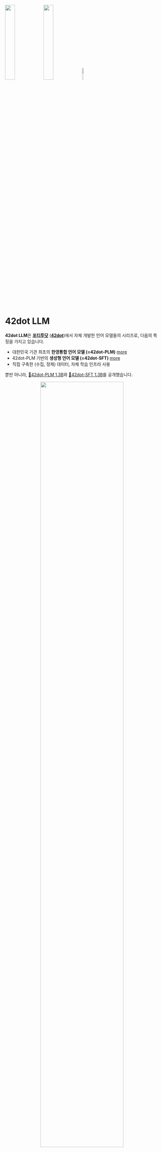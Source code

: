 <img src="asset/42dot.png" width="25%" height="25%" /><img src="asset/tagline.png" width="25%" height="25%" /><img src="asset/asterisk.png" width="10%" height="10%" />

# 42dot LLM

**42dot LLM**은 [**포티투닷**](https://42dot.ai/) ([**42dot**](https://42dot.ai/))에서 자체 개발한 언어 모델들의 시리즈로, 다음의 특징을 가지고 있습니다.
- 대한민국 기관 최초의 **한영통합 언어 모델 (=42dot-PLM)** [more](#42dot-plm-사전-학습-모델)
- 42dot-PLM 기반의 **생성형 언어 모델 (=42dot-SFT)** [more](#42dot-sft-생성형-언어-모델)
- 직접 구축한 (수집, 정제) 데이터, 자체 학습 인프라 사용

뿐만 아니라, [🤗42dot-PLM 1.3B](https://huggingface.co/42dot/42dot-plm-1.3b)와 [🤗42dot-SFT 1.3B](https://huggingface.co/42dot/42dot-sft-1.3b)를 공개했습니다.


<figure align="center">
<img src="asset/42dot-sft-demo.gif" width="80%" height="80%" />
<figcaption><b>42dot-SFT의 [example_cli.py](#사용법) 실행 예제</b></figcaption>
</figure>

---

## 42dot-PLM (사전 학습 모델)
### 아키텍처
42dot-PLM은 [LLaMA 2](https://ai.meta.com/research/publications/llama-2-open-foundation-and-fine-tuned-chat-models/) 와 유사한 Transformer decoder 아키텍처를 사용했고, 모델 하이퍼파라미터는 아래와 같습니다.

| Params | Layers | Attention heads | Hidden size | FFN size |
| :-- | :--: | :--: | :--: | :--: |
| 1.3B | 24 | 32 | 2,048 | 5,632 |


### 학습

42dot-PLM의 학습은 A100 80G 256장을 사용했고, 약 9일 소요되었습니다.
학습 세팅은 아래와 같습니다.

| Params | Global batch size\* | Initial learning rate | Train iter.\* | Max length\* | Weight decay |
| :-- | :--: | :--: | :--: | :--: | :--: |
| 1.3B | 4.0M | 4e-4 | 1.4T | 8,192 | 0.1 |

(\* 단위: tokens)


### 학습 데이터셋
42dot-PLM의 학습 데이터는 모두 웹 상에 공개된 데이터를 이용해 진행했고, 그 구성은 아래와 같습니다.
- 한국어: [직지 프로젝트](http://jikji.duckdns.org/), [mC4](https://huggingface.co/datasets/mc4), [LBox Open](https://github.com/lbox-kr/lbox-open), [KLUE](https://huggingface.co/datasets/klue), [위키피디아 (한국어)](https://ko.wikipedia.org/) 등 포함
- 영어: [The Pile](https://github.com/EleutherAI/the-pile), [RedPajama](https://github.com/togethercomputer/RedPajama-Data), [C4](https://huggingface.co/datasets/c4) 등 포함

### 토크나이저
Byte-level BPE 토크나이저를 사용했고, 학습 데이터셋에서 1,000만 건의 문서를 샘플링해 학습했습니다. Vocabulary 크기는 약 50K입니다.

### Zero-shot 성능 평가
42dot-PLM 및 비슷한 파라미터 크기의 타 PLM과의 성능을 비교하기 위해 한국어 및 영어 Zero-shot 벤치마크를 진행했고, 아래의 평가결과는 [lm-eval-harness](https://github.com/EleutherAI/lm-evaluation-harness/tree/polyglot)를 이용해 도출했습니다.
#### 한국어
- 비교대상:
  - [Polyglot-Ko 1.3B](https://github.com/EleutherAI/polyglot): [GPT-NeoX](https://github.com/EleutherAI/gpt-neox) 아키텍처로 한국어 213B 토큰 (863 GB)을 학습한 모델
  - [KoGPT2 1.2B](https://github.com/SKT-AI/KoGPT2): GPT 아키텍처로 40GB 이상의 한국어 데이터셋을 학습한 모델
  - [XGLM 1.7B](https://huggingface.co/facebook/xglm-1.7B): [GPT-3](https://arxiv.org/abs/2005.14165) 아키텍처로 한국어를 포함한 30개 국어, 500B 토큰을 학습한 모델
  - [PolyLM 1.7B](https://huggingface.co/DAMO-NLP-MT/polylm-1.7b): LLaMA 아키텍처로 한국어를 포함한 18개 국어, 640B 토큰을 학습한 모델
- 평가 데이터셋:
  - [KoBEST](https://huggingface.co/datasets/skt/kobest_v1): BoolQ, COPA, HellaSwag, SentiNeg 의 4개 태스크

<figure align="center">
<img src="asset/plm_benchmark_ko.png" width="90%" height="90%"/>
<figcaption><b>42dot-PLM의 한국어 성능</b></figcaption>
</figure>

|Tasks / Macro-F1|[KoGPT2](https://github.com/SKT-AI/KoGPT2) <br>1.2B|[Polyglot-Ko](https://github.com/EleutherAI/polyglot) <br>1.3B|[XGLM](https://huggingface.co/facebook/xglm-1.7B) <br>1.7B|[PolyLM](https://huggingface.co/DAMO-NLP-MT/polylm-1.7b) <br>1.7B|42dot-PLM <br>1.3B|
|--------------|-----------|----------------|---------|-----------|------------------------|
|boolq         |0.337      |0.355           |**0.502**    |0.334      |0.351                   |
|copa          |0.67       |**0.721**           |0.616    |0.513      |0.711                   |
|hellaswag     |0.404      |0.401           |0.374    |0.321      |**0.437**                   |
|sentineg      |0.606      |0.679           |0.46     |0.382      |**0.711**                   |
|**average**       |0.504      |0.539           |0.488    |0.388      |**0.553**                   |
#### 영어
- 비교대상:
  - [OPT 1.3B](https://huggingface.co/facebook/opt-1.3b): GPT-3 아키텍처로 영어 300B 토큰을 학습한 모델
  - [MPT 1B](https://huggingface.co/mosaicml/mpt-1b-redpajama-200b): [MPT](https://www.mosaicml.com/blog/mpt-7b) 아키텍처로 RedPajama 데이터의 200B 토큰을 학습한 모델
  - XGLM 1.7B
  - PolyLM 1.7B

<figure align="center">
<img src="asset/plm_benchmark_en.png" width="90%" height="90%"/>
<figcaption><b>42dot-PLM의 영어 성능</b></figcaption>
</figure>


| Tasks / Metric         | MPT <br>1B | OPT <br>1.3B | XGLM <br>1.7B | PolyLM <br>1.7B | 42dot-PLM <br>1.3B |
| ---------------------- | ------ | -------- | --------- | ----------- | ------------------------ |
| anli_r1/acc            | 0.309  | **0.341**    | 0.334     | 0.336       | 0.328                    |
| anli_r2/acc            | 0.334  | **0.339**    | 0.331     | 0.314       | 0.334                    |
| anli_r3/acc            | 0.33   | 0.336    | 0.333     | **0.339**       | 0.333                    |
| arc_challenge/acc      | 0.268  | 0.234    | 0.21      | 0.198       | **0.282**                    |
| arc_challenge/acc_norm | 0.291  | 0.295    | 0.243     | 0.256       | **0.314**                     |
| arc_easy/acc           | 0.608  | 0.571    | 0.537     | 0.461       | **0.623**                    |
| arc_easy/acc_norm      | 0.555  | 0.51     | 0.479     | 0.404       | **0.561**                    |
| boolq/acc              | 0.517  | 0.578    | 0.585     | 0.617       | **0.628**                  |
| hellaswag/acc          | 0.415  | 0.415    | 0.362     | 0.322       | **0.419**                    |
| hellaswag/acc_norm     | 0.532  | 0.537    | 0.458     | 0.372       | **0.538**                    |
| openbookqa/acc         | **0.238**  | 0.234    | 0.17      | 0.166       | 0.234                    |
| openbookqa/acc_norm    | **0.334**  | **0.334**    | 0.298     | **0.334**       | 0.332                    |
| piqa/acc               | 0.714  | **0.718**    | 0.697     | 0.667       | **0.718**                    |
| piqa/acc_norm          | 0.72   | **0.724**    | 0.703     | 0.649       | **0.724**                    |
| record/f1              | 0.84   | **0.857**    | 0.775     | 0.681       | 0.85                    |
| record/em              | 0.832  | **0.849**    | 0.769     | 0.674       | 0.841                    |
| rte/acc                | 0.541  | 0.523    | **0.559**     | 0.513       | 0.516                    |
| truthfulqa_mc/mc1      | 0.224  | 0.237    | 0.215     | **0.251**       | 0.234                    |
| truthfulqa_mc/mc2      | 0.387  | 0.386    | 0.373     | **0.428**       | 0.382                    |
| wic/acc                | 0.498  | **0.509**    | 0.503     | 0.5         | 0.503                    |
| winogrande/acc         | 0.574  | **0.595**    | 0.55      | 0.519       | 0.575                    |
| **avearge**                | 0.479  | 0.482    | 0.452     | 0.429       | **0.489**                    |


---

## 42dot-SFT (생성형 언어 모델)
42dot-SFT는 42dot-PLM에 SFT (Supervised Fine-Tuning)를 수행한 모델로, 학습을 위한 파라미터는 아래와 같습니다.

| Model | Global Batch Size | Learning rate | Epochs | Max length | Weight decay | Warmup ratio |
| :-- | :--: | :--: | :--: | :--: | :--: | :--: |
| 1.3B | 16 | 2e-5 | 3 | 8,192 | 0 | 0.03 |

학습은 A100 80G GPU 8장을 사용했고 약 20시간 소요되었습니다.

### 학습 데이터셋

질문/요청 및 이에 대한 응답으로 이루어진 Single/Multi-turn 형태의 대화 데이터를 학습에 사용했습니다.
- 42dot-SFT의 학습 데이터 관련 내용은 공개하지 않습니다. 대신, 이미 공개되어 있는 다양한 한국어 ([evolve-instruct](https://github.com/lcw99/evolve-instruct), [ko-lima-vicuna](https://huggingface.co/datasets/changpt/ko-lima-vicuna), 등) 및 영어 ([ShareGPT](https://sharegpt.com), [OpenAssistant](https://huggingface.co/datasets/OpenAssistant/oasst1), etc.)의 Single/Multi-turn 대화 데이터를 참고할 수 있습니다.

### 평가
- 비교대상:
  - [ChatGPT](https://chat.openai.com/): OpenAI가 공개한 생성형 언어 모델 서비스 (GPT-3.5 및 GPT-4)
  - [Bard](https://bard.google.com/): Google이 공개한 생성형 언어 모델 서비스
  - [KORani-v2-13B](https://huggingface.co/KRAFTON/KORani-v1-13B): LLaMA 13B을 한국어 데이터셋으로 파인튜닝한 모델

| Model | GPT-3.5 |  GPT-4   |   Bard   | KORani | 42dot-SFT |
| :-- |:-------:|:--------:|:--------:|:------:|:---------:|
| Params | Unknown | Unknown | Unknown |  13B   |   1.3B    |

- 평가 데이터셋:
  - 10가지의 카테고리에서 총 121개의 태스크로 구성했습니다. [dataset](eval/benchmark_set_v2.csv)
- 평가 방법:
  - GPT-4를 평가 수단으로 사용했고, <태스크, 질문, 응답>을 포함하는 [프롬프트](eval/eval_prompt.yaml)를 입력으로 6가지 항목에 대해 각 비교대상의 응답을 평가했습니다.

<figure align="center">
<img src="asset/Ko-Score.png" width="70%" height="70%"/>
<figcaption><b>한국어 평가 데이터셋에 대한 응답 품질 평가</b></figcaption>
</figure>

<figure align="center">
<img src="asset/42dot-SFT-vs.png" width="70%" height="70%"/>
<figcaption><b>상용 서비스와 42dot-SFT의 응답 비교</b></figcaption>
</figure>

---

### 모델 공개

- 🤗[42dot-PLM 1.3B](https://huggingface.co/42dot/42dot-plm-1.3b)
- 🤗[42dot-SFT 1.3B](https://huggingface.co/42dot/42dot-sft-1.3b)

---

## 사용법
본 리포지토리에는 간단한 생성 코드를 함께 제공하며, 아래 명령을 통해 관련 패키지를 설치하고 직접 모델을 구동해 볼 수 있습니다.

```bash
$ pip install -r requirements.txt
$ python example_cli.py
```

기본적으로 디바이스 설정을 자동으로 찾으며, CPU 또는 메모리 여유가 충분한 GPU를 자동으로 찾아 최적의 디바이스에서 동작하도록 설계되어 있습니다. 또한 `--device=cpu` 옵션으로 항상 CPU에서 구동할 수 있으며, 별도의 Quantization 옵션 없이도 M1 맥북 프로에서는 CPU 옵션으로 로컬 구동(약 4GB 정도 여유 메모리 필요)이 가능합니다. 이외에도 생성과 관련한 다양한 옵션을 지원하며 `--help`로 도움말을 확인할 수 있습니다.

```bash
$ python example_cli.py --help
```

---

## 한계점
다른 LLM과 마찬가지로 42dot LLM도 여러 한계를 가지고 있습니다. 42dot LLM를 활용할 때 이러한 한계점들을 감안하기 바랍니다.
- 언어 모델은 [환각 (Hallucination)](https://en.wikipedia.org/wiki/Hallucination_(artificial_intelligence))이라는 근본적인 문제가 있습니다. 마찬가지로 언어 모델인 42dot LLM도 이러한 환각 문제를 가지고 있으며, 생성하는 내용이 사실과 일치하지 않을 수 있습니다.
- 자체적으로 42dot-SFT의 학습 데이터를 구축하면서 케이스를 최대한 다양화했지만, 미처 포함하지 못한 질문-응답 케이스가 존재할 수 있기 때문에 기대하는 형태의 응답을 생성하지 못할 수 있습니다. 
- 동일한 입력에 대해 매번 다른 응답을 생성할 수 있습니다. 또한, 사용자가 입력한 질문/요청인 프롬프트에 민감합니다. 예를 들어, 주어진 질문에 정확한 답변을 생성했더라도, 동일한 내용에 표현 방식만 다른 질문/요청에 전혀 다른 응답을 생성할 수 있습니다.
- 생성 결과에 별도의 필터링을 적용하지 않았습니다. 따라서 도덕, 인종, 문화, 성별, 나이, 지역, 종교, 정치성향 등에 대해 편향적이거나 부적절한 응답을 생성할 수 있습니다.

---

## 라이센스
- 데이터: 42dot-SFT 학습에 ShareGPT를 포함한 ChatGPT의 데이터를 일부 사용했습니다. 해당 데이터에 대해서는 OpenAI에 의해 생성된 데이터의 [약관](https://openai.com/policies/terms-of-use)과 ShareGPT의 [Privacy Practices](https://chrome.google.com/webstore/detail/sharegpt-share-your-chatg/daiacboceoaocpibfodeljbdfacokfjb)를 따릅니다.
- 모델: [공개한 모델](#모델-공개)은 42dot의 R&D 결과물로서, [Apache License 2.0](LICENSE)를 따릅니다.

---

## 유의사항
42dot LLM을 통해 생성한 내용은 42dot의 입장과 무관하며, 42dot은 생성 내용 및 이로 인해 발생하는 문제에 대해 책임지지 않습니다.

## 채용안내
저희와 함께 자체 언어 모델을 더욱 고도화해 나갈 인재를 모집하고 있습니다. 풍부한 GPU 인프라와 함께 최고의 LLM을 만들어나갈 분들의 많은 지원 바랍니다.

- [LLM Research Engineer](https://42dot.ai/careers/openroles/4f10dddd-9022-4871-81ed-27c6cfc4c47d)
- [LLM Data Engineer](https://42dot.ai/careers/openroles/d139f03e-6cf7-4019-be44-f97f441738ee)

---

## Citation

```
@misc{42dot2023llm,
      title={42dot LLM: Instruction Tuned Large Language Model by 42dot},
      author={Woo-Jong Ryu and Sang-Kil Park and Jinwoo Park and Seongmin Lee and Yongkeun Hwang},
      year={2023},
      url = {https://github.com/42dot/42dot_LLM},
      version = {pre-release},
}
```
